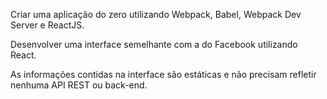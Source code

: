 Criar uma aplicação do zero utilizando Webpack, Babel, Webpack Dev Server e ReactJS.

Desenvolver uma interface semelhante com a do Facebook utilizando React.

As informações contidas na interface são estáticas e não precisam refletir nenhuma API REST ou back-end.

